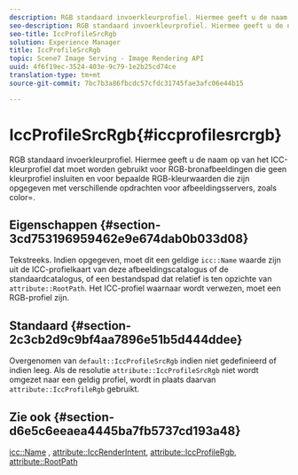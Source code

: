 ```yaml
---
description: RGB standaard invoerkleurprofiel. Hiermee geeft u de naam op van het ICC-kleurprofiel dat moet worden gebruikt voor RGB-bronafbeeldingen die geen kleurprofiel insluiten en voor bepaalde RGB-kleurwaarden die zijn opgegeven met verschillende opdrachten voor afbeeldingsservers, zoals color=.
seo-description: RGB standaard invoerkleurprofiel. Hiermee geeft u de naam op van het ICC-kleurprofiel dat moet worden gebruikt voor RGB-bronafbeeldingen die geen kleurprofiel insluiten en voor bepaalde RGB-kleurwaarden die zijn opgegeven met verschillende opdrachten voor afbeeldingsservers, zoals color=.
seo-title: IccProfileSrcRgb
solution: Experience Manager
title: IccProfileSrcRgb
topic: Scene7 Image Serving - Image Rendering API
uuid: 4f6f19ec-3524-403e-9c79-1e2b25cd74ce
translation-type: tm+mt
source-git-commit: 7bc7b3a86fbcdc57cfdc31745fae3afc06e44b15

---
```



# IccProfileSrcRgb{#iccprofilesrcrgb}

RGB standaard invoerkleurprofiel. Hiermee geeft u de naam op van het ICC-kleurprofiel dat moet worden gebruikt voor RGB-bronafbeeldingen die geen kleurprofiel insluiten en voor bepaalde RGB-kleurwaarden die zijn opgegeven met verschillende opdrachten voor afbeeldingsservers, zoals color=.

## Eigenschappen {#section-3cd753196959462e9e674dab0b033d08}

Tekstreeks. Indien opgegeven, moet dit een geldige `icc::Name` waarde zijn uit de ICC-profielkaart van deze afbeeldingscatalogus of de standaardcatalogus, of een bestandspad dat relatief is ten opzichte van `attribute::RootPath`. Het ICC-profiel waarnaar wordt verwezen, moet een RGB-profiel zijn.

## Standaard {#section-2c3cb2d9c9bf4aa7896e51b5d444ddee}

Overgenomen van `default::IccProfileSrcRgb` indien niet gedefinieerd of indien leeg. Als de resolutie `attribute::IccProfileSrcRgb` niet wordt omgezet naar een geldig profiel, wordt in plaats daarvan `attribute::IccProfileRgb` gebruikt.

## Zie ook {#section-d6e5c6eeaea4445ba7fb5737cd193a48}

[icc::Name](../../../../../is-api/image-catalog/image-serving-api-ref/c-image-catalog-reference/c-icc-profile-map-reference/r-name-icc.md#reference-9e7d3c8e35434981a3dfac66b8946cbe) , [attribute::IccRenderIntent](../../../../../is-api/image-catalog/image-serving-api-ref/c-image-catalog-reference/c-attributes-reference/r-iccrenderintent.md#reference-012f207f28bd4406a5368d23ed95a51f), [attribute::IccProfileRgb](../../../../../is-api/image-catalog/image-serving-api-ref/c-image-catalog-reference/c-attributes-reference/r-iccprofilergb.md#reference-3479e7daac54404f84b06b98ca07b9df), [attribute::RootPath](../../../../../is-api/image-catalog/image-serving-api-ref/c-image-catalog-reference/c-attributes-reference/r-rootpath.md#reference-17d57e5967be403b8408fa7214017494)
